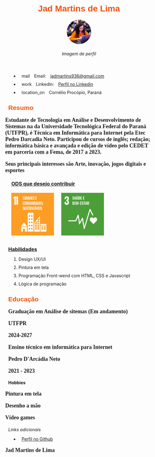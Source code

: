 <html lang="pt-br">
<head>
    <meta charset="UTF-8">
    <meta name="viewport" content="width=device-width, initial-scale=1.0">
    <!--Link do icone email-->
    <link rel="stylesheet" href="https://fonts.googleapis.com/css2?family=Material+Symbols+Outlined:opsz,wght,FILL,GRAD@20..48,100..700,0..1,-50..200&icon_names=mail" />
    <!--Link do icone linkedin-->
    <link rel="stylesheet" href="https://fonts.googleapis.com/css2?family=Material+Symbols+Outlined:opsz,wght,FILL,GRAD@20..48,100..700,0..1,-50..200&icon_names=work" />
    <!--Link icone Endereço-->
    <link rel="stylesheet" href="https://fonts.googleapis.com/css2?family=Material+Symbols+Outlined:opsz,wght,FILL,GRAD@20..48,100..700,0..1,-50..200&icon_names=location_on" />
    <title>Currículo</title>
    <!--Link css-->
    <link rel="stylesheet" href="estilo/estilo.css">
    <!--Link Font-->
    <link href="https://fonts.googleapis.com/css2?family=Crimson+Text:ital,wght@0,400;0,600;0,700;1,400;1,600;1,700&family=Host+Grotesk:ital,wght@0,300..800;1,300..800&display=swap" rel="stylesheet">
    <style>
        *{
    margin: 10px;
   
}
#titulo, h2{
    color: rgb(243, 81, 7);
    font-family: Arial, Helvetica, sans-serif;
}
.fig{
    border-radius: 50%;

}
p{
    font-family: "Crimson Text", serif;
    font-weight: 600;
    font-size: large;
}
figcaption{
    font-style:oblique;
}
a:hover{
    color: chocolate;
}
h3{
    text-decoration: underline;
}

</style>


</head>
<body>
    <header>
        <h1 id="titulo">Jad Martins de Lima</h1>
        <figure>
               <img class="fig"src="figs/perfil.jpg" alt="Imagem de menina com roupas larnja olhando para o notebook" width="80" height="80">
            <figcaption>
             Imagem de perfil
            </figcaption>
        </figure>
    </header>
    <main>
        <ul>
            <li><span class="material-symbols-outlined">
                mail
                </span>Email: <a href="mailto:jadmartins936@gmail.com">jadmartins936@gmail.com</a>
            </li>

<li><span class="material-symbols-outlined">
                work
                </span>Linkedin: <a href="https://www.linkedin.com/in/jad-martins-ab2b75218?utm_source=share&utm_campaign=share_via&utm_content=profile&utm_medium=android_app ">Perfil no Linkedin</a>
            </li>

<li><span class="material-symbols-outlined">
    location_on
    </span>Cornélio Procópio, Paraná</li>
</ul>
<h2>Resumo</h2>
    <p>Estudante de Tecnologia em Análise e Desenvolvimento de Sistemas na
        da Universidade Tecnológica Federal do Paraná (UTFPR), é Técnica em
        Informática para Internet pela Etec Pedro Darcadia
        Neto. Participou de cursos de inglês;
        redação; informática básica e avançada e edição de vídeo pelo CEDET em parceria com a Fema, de 2017 a 2023.</p>
        <p>Seus principais interesses são Arte, inovação, jogos digitais e esportes</p>
<section>
<h3>ODS que desejo contribuir</h3>
<img src="figs/SDG-11.svg" alt="ODS referente a cidades e comunidades sustentáveis" width="140" height="140">
<img src="figs/SDG-3.svg" alt="ODS referente a saúde e bem-estar" width="140" height="140">
</section>        
<h3>Habilidades</h3>
        <ol>
            <li>Design UX/UI</li>
            <li>Pintura em tela</li>
            <li>Programação Front-wend com HTML, CSS e Javascript</li>
            <li>Lógica de programação</li>
        </ol>
<h2>Educação</h2>
            <section>
                <p>Graduação em Análise de sitemas (Em andamento)</p>
                <p>UTFPR</p>
                <p>2024-2027 </p>
            </section>
            <section>
                <p>Ensino técnico em informática para Internet</p>
                <p>Pedro D'Arcádia Neto</p>
                <p>2021 - 2023</p>
            </section>
<h4>Hobbies</h4>
    <p>Pintura em tela</p>
    <p>Desenho a mão</p>
    <p>Vídeo games</p>
</main>
<footer>
    <h6>Links adicionais</h6>
            <ul>
                <li><a href="https://github.com/Jadmartins936?tab=repositories">Perfil no Github</a></li>
            </ul>
        <p>Jad Martins de Lima</p>
        </footer>
</body>
</html>
